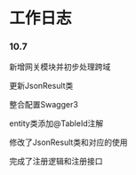 # 工作日志

### 10.7

新增网关模块并初步处理跨域

更新JsonResult类

整合配置Swagger3

entity类添加@TableId注解

修改了JsonResult类和对应的使用

完成了注册逻辑和注册接口
